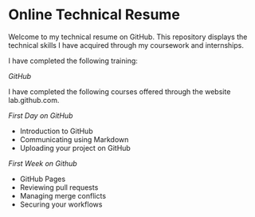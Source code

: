 # Online Technical Resume 

Welcome to my technical resume on GitHub. This repository displays the technical skills I have acquired through my coursework and internships. 

I have completed the following training:

_GitHub_

I have completed the following courses offered through the website lab.github.com. 

*First Day on GitHub*

- Introduction to GitHub
- Communicating using Markdown
- Uploading your project on GitHub


*First Week on Github*

- GitHub Pages
- Reviewing pull requests
- Managing merge conflicts
- Securing your workflows

